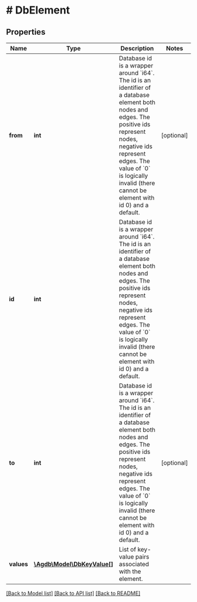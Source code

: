 # # DbElement

## Properties

Name | Type | Description | Notes
------------ | ------------- | ------------- | -------------
**from** | **int** | Database id is a wrapper around &#x60;i64&#x60;. The id is an identifier of a database element both nodes and edges. The positive ids represent nodes, negative ids represent edges. The value of &#x60;0&#x60; is logically invalid (there cannot be element with id 0) and a default. | [optional]
**id** | **int** | Database id is a wrapper around &#x60;i64&#x60;. The id is an identifier of a database element both nodes and edges. The positive ids represent nodes, negative ids represent edges. The value of &#x60;0&#x60; is logically invalid (there cannot be element with id 0) and a default. |
**to** | **int** | Database id is a wrapper around &#x60;i64&#x60;. The id is an identifier of a database element both nodes and edges. The positive ids represent nodes, negative ids represent edges. The value of &#x60;0&#x60; is logically invalid (there cannot be element with id 0) and a default. | [optional]
**values** | [**\Agdb\Model\DbKeyValue[]**](DbKeyValue.md) | List of key-value pairs associated with the element. |

[[Back to Model list]](../../README.md#models) [[Back to API list]](../../README.md#endpoints) [[Back to README]](../../README.md)
